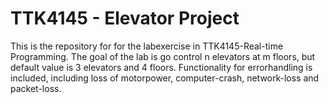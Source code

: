 # TTK4145 - Elevator Project

This is the repository for for the labexercise in TTK4145-Real-time Programming. 
The goal of the lab is go control n elevators at m floors, but default value is 3 elevators and 4 floors. 
Functionality for errorhandling is included, including loss of motorpower, computer-crash, network-loss and packet-loss. 


